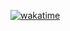 [![wakatime](https://wakatime.com/badge/github/benjimania74/SuperMarkdownEditor.svg)](https://wakatime.com/badge/github/benjimania74/SuperMarkdownEditor)